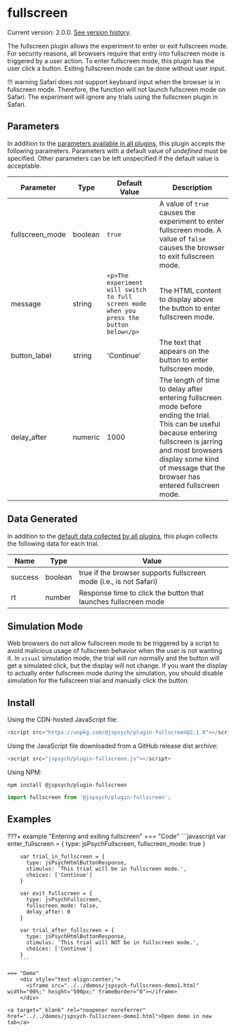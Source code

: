 # fullscreen

Current version: 2.0.0. [See version history](https://github.com/jspsych/jsPsych/blob/main/packages/plugin-fullscreen/CHANGELOG.md).

The fullscreen plugin allows the experiment to enter or exit fullscreen mode. For security reasons, all browsers require that entry into fullscreen mode is triggered by a user action. To enter fullscreen mode, this plugin has the user click a button. Exiting fullscreen mode can be done without user input.

!!! warning
    Safari does not support keyboard input when the browser is in fullscreen mode. Therefore, the function will not launch fullscreen mode on Safari. The experiment will ignore any trials using the fullscreen plugin in Safari.

## Parameters

In addition to the [parameters available in all plugins](../overview/plugins.md#parameters-available-in-all-plugins), this plugin accepts the following parameters. Parameters with a default value of *undefined* must be specified. Other parameters can be left unspecified if the default value is acceptable.

Parameter | Type | Default Value | Description
----------|------|---------------|------------
fullscreen_mode | boolean | `true` | A value of `true` causes the experiment to enter fullscreen mode. A value of `false` causes the browser to exit fullscreen mode.
message | string | `<p>The experiment will switch to full screen mode when you press the button below</p>` | The HTML content to display above the button to enter fullscreen mode.
button_label | string |  'Continue' | The text that appears on the button to enter fullscreen mode.
delay_after | numeric | 1000 | The length of time to delay after entering fullscreen mode before ending the trial. This can be useful because entering fullscreen is jarring and most browsers display some kind of message that the browser has entered fullscreen mode.

## Data Generated

In addition to the [default data collected by all plugins](../overview/plugins.md#data-collected-by-all-plugins), this plugin collects the following data for each trial.

Name | Type | Value
-----|------|------
success | boolean | true if the browser supports fullscreen mode (i.e., is not Safari)
rt | number | Response time to click the button that launches fullscreen mode

## Simulation Mode

Web browsers do not allow fullscreen mode to be triggered by a script to avoid malicious usage of fullscreen behavior when the user is not wanting it.
In `visual` simulation mode, the trial will run normally and the button will get a simulated click, but the display will not change. 
If you want the display to actually enter fullscreen mode during the simulation, you should disable simulation for the fullscreen trial and manually click the button.

## Install

Using the CDN-hosted JavaScript file:

```js
<script src="https://unpkg.com/@jspsych/plugin-fullscreen@2.1.0"></script>
```

Using the JavaScript file downloaded from a GitHub release dist archive:

```js
<script src="jspsych/plugin-fullscreen.js"></script>
```

Using NPM:

```
npm install @jspsych/plugin-fullscreen
```
```js
import fullscreen from '@jspsych/plugin-fullscreen';
```

## Examples


???+ example "Entering and exiting fullscreen"
    === "Code"
        ```javascript
        var enter_fullscreen = {
          type: jsPsychFullscreen,
          fullscreen_mode: true
        }

        var trial_in_fullscreen = {
          type: jsPsychHtmlButtonResponse,
          stimulus: 'This trial will be in fullscreen mode.',
          choices: ['Continue']
        }

        var exit_fullscreen = {
          type: jsPsychFullscreen,
          fullscreen_mode: false,
          delay_after: 0
        }

        var trial_after_fullscreen = {
          type: jsPsychHtmlButtonResponse,
          stimulus: 'This trial will NOT be in fullscreen mode.',
          choices: ['Continue']
        }
        ```

    === "Demo"
        <div style="text-align:center;">
          <iframe src="../../demos/jspsych-fullscreen-demo1.html" width="90%;" height="500px;" frameBorder="0"></iframe>
        </div>

    <a target="_blank" rel="noopener noreferrer" href="../../demos/jspsych-fullscreen-demo1.html">Open demo in new tab</a>
